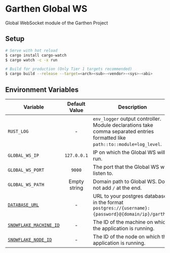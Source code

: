 # Garthen Global WS

Global WebSocket module of the Garthen Project

## Setup

```bash
# Serve with hot reload
$ cargo install cargo-watch
$ cargo watch -c -x run

# Build for production (Only Tier 1 targets recommended)
$ cargo build --release --target=<arch><sub>-<vendor>-<sys>-<abi>
```

## Environment Variables

[`DATABASE_URL`]: ../libs/db/README.md#environment-variables
[`SNOWFLAKE_MACHINE_ID`]: ../libs/snowflake-generator/README.md#environment-variables
[`SNOWFLAKE_NODE_ID`]: ../libs/snowflake-generator/README.md#environment-variables

| Variable                 | Default Value | Description                                                                                                                   |
|--------------------------|:-------------:|-------------------------------------------------------------------------------------------------------------------------------|
| `RUST_LOG`               |       -       | `env_logger` output controller. Module declarations take comma separated entries formatted like `path::to::module=log_level`. |
| `GLOBAL_WS_IP`           |  `127.0.0.1`  | IP on which the Global WS will run.                                                                                           |
| `GLOBAL_WS_PORT`         |    `9000`     | The port that the Global WS will listen to.                                                                                   |
| `GLOBAL_WS_PATH`         | Empty string  | Domain path to Global WS. Do not add `/` at the end.                                                                          |
| [`DATABASE_URL`]         |       -       | URL to your postgres database in the format `postgres://{username}:{password}@{domain/ip}/garthen`.                           |
| [`SNOWFLAKE_MACHINE_ID`] |       -       | The ID of the machine on which the application is running.                                                                    |
| [`SNOWFLAKE_NODE_ID`]    |       -       | The ID of the node on which the application is running.                                                                       |
